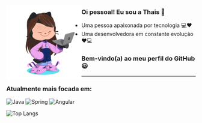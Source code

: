 <p>
  <img src="https://github.com/ThaisMMT/ThaisMMT/blob/main/octocat_thais.png" width="200" align="left" alt="Minha Imagem">
</p>

### Oi pessoal! Eu sou a Thais 👋 

- Uma pessoa apaixonada por tecnologia 💻❤️
- Uma desenvolvedora em constante evolução ❤️💻

 ### Bem-vindo(a) ao meu perfil do GitHub 😃
-----

### Atualmente mais focada em:
![Java](https://img.shields.io/badge/Java-000?style=for-the-badge&logo=java) ![Spring](https://img.shields.io/badge/spring-%236DB33F.svg?style=for-the-badge&logo=spring&logoColor=white) ![Angular](https://img.shields.io/badge/angular-%23DD0031.svg?style=for-the-badge&logo=angular&logoColor=white)


![Top Langs](https://github-readme-stats-git-masterrstaa-rickstaa.vercel.app/api/top-langs/?username=ThaisMMT&bg_color=000&border_color=30A3DC&title_color=E94D5F&text_color=FFF)
